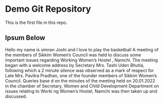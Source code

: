 # Demo Git Repository

This is the first file in this repo.


## Ipsum Below

Hello my name is simran Joshi and I love to play the basketball A meeting of 
the members of Sikkim Women’s Council was held to discuss some important issues regarding Working Women’s Hostel , 
Namchi. The meeting began with a welcome address by Secretary Mrs. Tashi Uden Bhutia, following which a 2 minute silence 
was observed as a mark of respect for Late Mrs. Pavitra Pradhan, one of the founder members of Sikkim Women’s Council. Queries base
d on the minutes of the meeting held on 20.01.2022 in the chamber of Secretary, Women and Child Development Department on issues relating to Worki
ng Women’s Hostel, Namchi was then taken up and discussed.